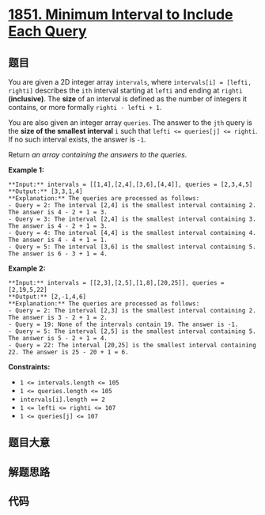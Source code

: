 # [1851. Minimum Interval to Include Each Query](https://leetcode.com/problems/minimum-interval-to-include-each-query)

## 题目

You are given a 2D integer array `intervals`, where `intervals[i] = [lefti,
righti]` describes the `ith` interval starting at `lefti` and ending at
`righti` **(inclusive)**. The **size** of an interval is defined as the number
of integers it contains, or more formally `righti - lefti + 1`.

You are also given an integer array `queries`. The answer to the `jth` query
is the **size of the smallest interval** `i` such that `lefti <= queries[j] <=
righti`. If no such interval exists, the answer is `-1`.

Return _an array containing the answers to the queries_.



**Example 1:**

    
    
    **Input:** intervals = [[1,4],[2,4],[3,6],[4,4]], queries = [2,3,4,5]
    **Output:** [3,3,1,4]
    **Explanation:** The queries are processed as follows:
    - Query = 2: The interval [2,4] is the smallest interval containing 2. The answer is 4 - 2 + 1 = 3.
    - Query = 3: The interval [2,4] is the smallest interval containing 3. The answer is 4 - 2 + 1 = 3.
    - Query = 4: The interval [4,4] is the smallest interval containing 4. The answer is 4 - 4 + 1 = 1.
    - Query = 5: The interval [3,6] is the smallest interval containing 5. The answer is 6 - 3 + 1 = 4.
    

**Example 2:**

    
    
    **Input:** intervals = [[2,3],[2,5],[1,8],[20,25]], queries = [2,19,5,22]
    **Output:** [2,-1,4,6]
    **Explanation:** The queries are processed as follows:
    - Query = 2: The interval [2,3] is the smallest interval containing 2. The answer is 3 - 2 + 1 = 2.
    - Query = 19: None of the intervals contain 19. The answer is -1.
    - Query = 5: The interval [2,5] is the smallest interval containing 5. The answer is 5 - 2 + 1 = 4.
    - Query = 22: The interval [20,25] is the smallest interval containing 22. The answer is 25 - 20 + 1 = 6.
    



**Constraints:**

  * `1 <= intervals.length <= 105`
  * `1 <= queries.length <= 105`
  * `intervals[i].length == 2`
  * `1 <= lefti <= righti <= 107`
  * `1 <= queries[j] <= 107`


## 题目大意

## 解题思路

## 代码

```javascript

```
